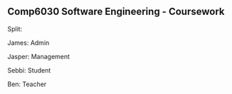 Comp6030 Software Engineering - Coursework
-
Split:

James: Admin

Jasper: Management

Sebbi: Student

Ben: Teacher
